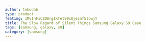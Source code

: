 ```yaml
---
author: tokodab
type: product
featimg: 1MvInFiCZQ0rg1KTet89x0jezmf5lowjY
title: The Slow Regard of Silent Things Samsung Galaxy S9 Case
tags: [samsung, galaxy, s9]
category: [samsung]
---
```

